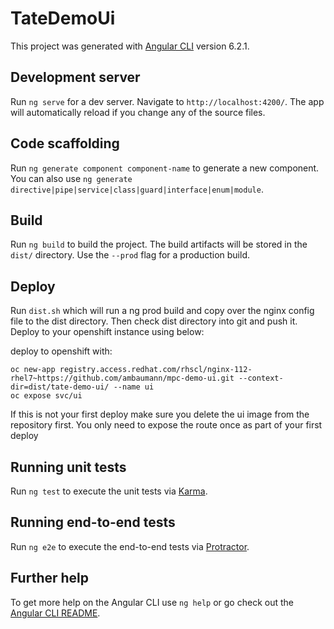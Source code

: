 # TateDemoUi

This project was generated with [Angular CLI](https://github.com/angular/angular-cli) version 6.2.1.

## Development server

Run `ng serve` for a dev server. Navigate to `http://localhost:4200/`. The app will automatically reload if you change any of the source files.

## Code scaffolding

Run `ng generate component component-name` to generate a new component. You can also use `ng generate directive|pipe|service|class|guard|interface|enum|module`.

## Build

Run `ng build` to build the project. The build artifacts will be stored in the `dist/` directory. Use the `--prod` flag for a production build.

## Deploy

Run `dist.sh` which will run a ng prod build and copy over the nginx config file to the dist directory.  Then check dist directory into git and push it. Deploy to your openshift instance using below:

deploy to openshift with:
```
oc new-app registry.access.redhat.com/rhscl/nginx-112-rhel7~https://github.com/ambaumann/mpc-demo-ui.git --context-dir=dist/tate-demo-ui/ --name ui
oc expose svc/ui
```

If this is not your first deploy make sure you delete the ui image from the repository first.  You only need to expose the route once as part of your first deploy


## Running unit tests

Run `ng test` to execute the unit tests via [Karma](https://karma-runner.github.io).

## Running end-to-end tests

Run `ng e2e` to execute the end-to-end tests via [Protractor](http://www.protractortest.org/).

## Further help

To get more help on the Angular CLI use `ng help` or go check out the [Angular CLI README](https://github.com/angular/angular-cli/blob/master/README.md).
